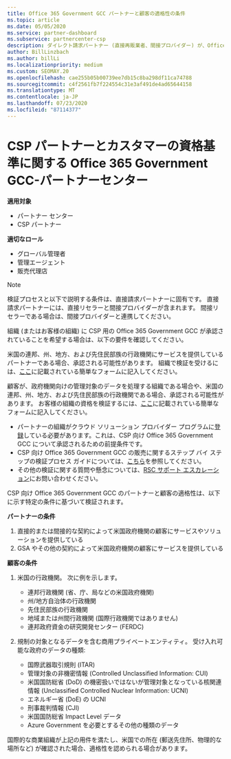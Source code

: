 ```yaml
---
title: Office 365 Government GCC パートナーと顧客の適格性の条件
ms.topic: article
ms.date: 05/05/2020
ms.service: partner-dashboard
ms.subservice: partnercenter-csp
description: ダイレクト請求パートナー (直接再販業者、間接プロバイダー) が、Office 365 Government 用の CSP 用の GCC 用のパートナーと顧客を検証する手順について説明します。
author: BillLinzbach
ms.author: billLi
ms.localizationpriority: medium
ms.custom: SEOMAY.20
ms.openlocfilehash: cae255b05b00739ee7db15c8ba298df11ca74788
ms.sourcegitcommit: c4f2561fb7f224554c31e3af491de4ad65644158
ms.translationtype: MT
ms.contentlocale: ja-JP
ms.lasthandoff: 07/23/2020
ms.locfileid: "87114377"
---
```

# <a name="office-365-government-gcc-for-csp-partner-and-customer-eligibility-criteria---partner-center"></a>CSP パートナーとカスタマーの資格基準に関する Office 365 Government GCC-パートナーセンター

**適用対象**

- パートナー センター
- CSP パートナー

**適切なロール**

- グローバル管理者
- 管理エージェント
- 販売代理店

>[!NOTE]
>検証プロセスと以下で説明する条件は、直接請求パートナーに固有です。 直接請求パートナーには、直接リセラーと間接プロバイダーが含まれます。  間接リセラーである場合は、間接プロバイダーと連携してください。

組織 (またはお客様の組織) に CSP 用の Office 365 Government GCC が承認されていることを希望する場合は、以下の要件を確認してください。

米国の連邦、州、地方、および先住民部族の行政機関にサービスを提供しているパートナーである場合、承認される可能性があります。 組織で検証を受けるには、[ここ](https://products.office.com/government/eligibility-validation?ReqType=CSPPartner)に記載されている簡単なフォームに記入してください。

顧客が、政府機関向けの管理対象のデータを処理する組織である場合や、米国の連邦、州、地方、および先住民部族の行政機関である場合、承認される可能性があります。 お客様の組織の資格を検証するには、[ここ](https://products.office.com/government/eligibility-validation?ReqType=CSPCustomer)に記載されている簡単なフォームに記入してください。 

-   パートナーの組織がクラウド ソリューション プロバイダー プログラムに[登録](https://partnercenter.microsoft.com/partner/cloud-solution-provider)している必要があります。これは、CSP 向け Office 365 Government GCC について承認されるための前提条件です。
-   CSP 向け Office 365 Government GCC の販売に関するステップ バイ ステップの検証プロセス ガイドについては、[こちら](https://go.microsoft.com/fwlink/?linkid=2007323)を参照してください。
-   その他の検証に関する質問や懸念については、[RSC サポート エスカレーション](mailto:usgcce@microsoft.com)にお問い合わせください。

CSP 向け Office 365 Government GCC のパートナーと顧客の適格性は、以下に示す特定の条件に基づいて検証されます。

**パートナーの条件**
1.  直接的または間接的な契約によって米国政府機関の顧客にサービスやソリューションを提供している
2.  GSA やその他の契約によって米国政府機関の顧客にサービスを提供している

**顧客の条件**
1.  米国の行政機関。 次に例を示します。
 
    -  連邦行政機関 (省、庁、局などの米国政府機関)
    -   州/地方自治体の行政機関 
    -   先住民部族の行政機関
    -   地域または州間行政機関 (国際行政機関ではありません)
    -   連邦政府資金の研究開発センター (FERDC)

2.  規制の対象となるデータを含む商用プライベートエンティティ。 受け入れ可能な政府のデータの種類: 
    -   国際武器取引規則 (ITAR)
    -   管理対象の非機密情報 (Controlled Unclassified Information: CUI)
    -   米国国防総省 (DoD) の機密扱いではないが管理対象となっている核関連情報 (Unclassified Controlled Nuclear Information: UCNI)
    -   エネルギー省 (DoE) の UCNI
    -   刑事裁判情報 (CJI)
    -   米国国防総省 Impact Level データ
    -   Azure Government を必要とするその他の種類のデータ

国際的な商業組織が上記の用件を満たし、米国での所在 (郵送先住所、物理的な場所など) が確認された場合、適格性を認められる場合があります。

